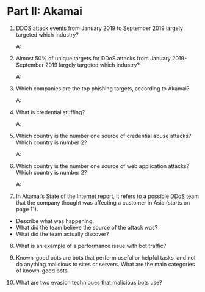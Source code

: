 # Part II: Akamai
1.	DDOS attack events from January 2019 to September 2019 largely targeted which industry? 

    A:


2.	Almost 50% of unique targets for DDoS attacks from January 2019- September 2019 largely targeted which industry? 

    A:


3.	Which companies are the top phishing targets, according to Akamai? 

    A:


4.	What is credential stuffing? 

    A:


5.	Which country is the number one source of credential abuse attacks? Which country is number 2?

    A:


6.	Which country is the number one source of web application attacks? Which country is number 2?

    A:


7.	In Akamai’s State of the Internet report, it refers to a possible DDoS team that the company thought was affecting a customer in Asia (starts on page 11). 
-	Describe what was happening.
-	What did the team believe the source of the attack was? 
-	What did the team actually discover? 


8.	What is an example of a performance issue with bot traffic? 


9.	Known-good bots are bots that perform useful or helpful tasks, and not do anything malicious to sites or servers. What are the main categories of known-good bots. 


10.	What are two evasion techniques that malicious bots use? 


